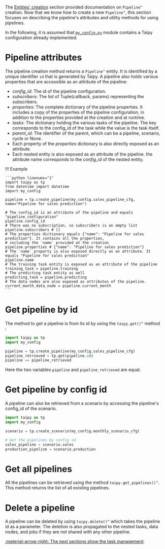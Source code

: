 The [Entities' creation](scenario-creation.md) section provided documentation on `Pipeline^` creation. Now that we know
how to create a new `Pipeline^`, this section focuses on describing the pipeline's attributes and utility methods for
using pipelines.

In the following, it is assumed that [`my_config.py`](../my_config.py) module contains a Taipy configuration
already implemented.

# Pipeline attributes

The pipeline creation method returns a `Pipeline^` entity. It is identified by a unique identifier `id` that
is generated by Taipy. A pipeline also holds various properties that are accessible as an attribute of the pipeline:

- _config_id_: The id of the pipeline configuration.
- _subscribers_: The list of Tuple(callback, params) representing the subscribers.
- _properties_: The complete dictionary of the pipeline properties. It includes a copy of the properties of
  the pipeline configuration, in addition to the properties provided at the creation and at runtime.
- _tasks_: The dictionary holding the various tasks of the pipeline. The key corresponds to the config_id of the
  task while the value is the task itself.
- _parent_id_: The identifier of the parent, which can be a pipeline, scenario, cycle or None.
- Each property of the _properties_ dictionary is also directly exposed as an attribute.
- Each nested entity is also exposed as an attribute of the pipeline. the attribute name corresponds to the
  *config_id* of the nested entity.

!!! Example

    ```python linenums="1"
    import taipy as tp
    from datetime import datetime
    import my_config

    pipeline = tp.create_pipeline(my_config.sales_pipeline_cfg, name="Pipeline for sales prediction")

    # The config_id is an attribute of the pipeline and equals "pipeline_configuration"
    pipeline.config_id
    # There was no subscription, so subscribers is an empty list
    pipeline.subscribers # []
    # The properties dictionary equals {"name": "Pipeline for sales prediction"}. It contains all the properties,
    # including the `name` provided at the creation
    pipeline.properties # {"name": "Pipeline for sales prediction"}
    # The `name` property is also exposed directly as an attribute. It equals "Pipeline for sales prediction"
    pipeline.name
    # The training task entity is exposed as an attribute of the pipeline
    training_task = pipeline.training
    # The predicting task entity as well
    predicting_task = pipeline.predicting
    # The data nodes are also exposed as attributes of the pipeline.
    current_month_data_node = pipeline.current_month
    ```

# Get pipeline by id

The method to get a pipeline is from its id by using the `taipy.get()^` method :

```python linenums="1"
import taipy as tp
import my_config

pipeline = tp.create_pipeline(my_config.sales_pipeline_cfg)
pipeline_retrieved = tp.get(pipeline.id)
pipeline == pipeline_retrieved
```

Here the two variables `pipeline` and `pipeline_retrieved` are equal.

# Get pipeline by config id

A pipeline can also be retrieved from a scenario by accessing the pipeline's config_id of the scenario.

```python linenums="1"
import taipy as tp
import my_config

scenario = tp.create_scenario(my_config.monthly_scenario_cfg)

# Get the pipelines by config id
sales_pipeline = scenario.sales
production_pipeline = scenario.production
```

# Get all pipelines

All the pipelines can be retrieved using the method `taipy.get_pipelines()^`. This method returns the list of all
existing pipelines.

# Delete a pipeline

A pipeline can be deleted by using `taipy.delete()^` which takes the pipeline id as a parameter. The deletion is
also propagated to the nested tasks, data nodes, and jobs if they are not shared with any other pipeline.

[:material-arrow-right: The next sections show the task management](task-mgt.md).
